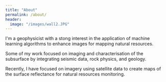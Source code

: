 ```yaml
---
title: "About"
permalink: /about/
header:
  image: "/images/wall2.JPG"
---
```


I'm a geophysicist with a stong interest in the application of machine learning algorithms to enhance images for mapping natural resources.

Some of my work focused on imaging and characterisation of the subsurface by integrating seismic data, rock physics, and geology.

Recently, I have focused on imagery using satellite data to create maps of the surface reflectance for natural resources monitoring.


